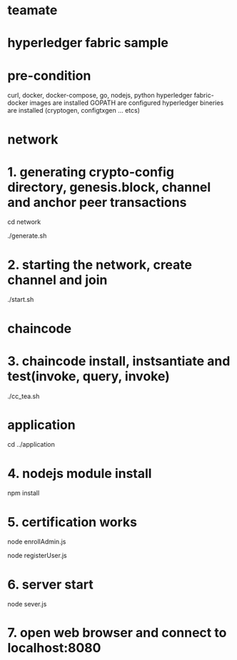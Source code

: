 # teamate

# hyperledger fabric sample 

# pre-condition
curl, docker, docker-compose, go, nodejs, python 
hyperledger fabric-docker images are installed
GOPATH are configured
hyperledger bineries are installed (cryptogen, configtxgen ... etcs)

# network
# 1. generating crypto-config directory, genesis.block, channel and anchor peer transactions
cd network

./generate.sh

# 2. starting the network, create channel and join 
./start.sh

# chaincode
# 3. chaincode install, instsantiate and test(invoke, query, invoke)
./cc_tea.sh

# application
cd ../application

# 4. nodejs module install
npm install

# 5. certification works
node enrollAdmin.js

node registerUser.js

# 6. server start
node sever.js

# 7. open web browser and connect to localhost:8080


